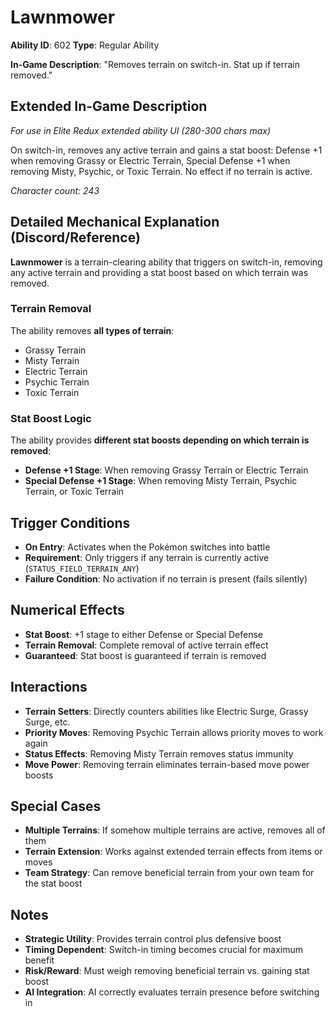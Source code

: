 # Lawnmower

**Ability ID**: 602
**Type**: Regular Ability

**In-Game Description**: "Removes terrain on switch-in. Stat up if terrain removed."

## Extended In-Game Description
*For use in Elite Redux extended ability UI (280-300 chars max)*

On switch-in, removes any active terrain and gains a stat boost: Defense +1 when removing Grassy or Electric Terrain, Special Defense +1 when removing Misty, Psychic, or Toxic Terrain. No effect if no terrain is active.

*Character count: 243*

## Detailed Mechanical Explanation (Discord/Reference)

**Lawnmower** is a terrain-clearing ability that triggers on switch-in, removing any active terrain and providing a stat boost based on which terrain was removed.

### Terrain Removal
The ability removes **all types of terrain**:
- Grassy Terrain
- Misty Terrain  
- Electric Terrain
- Psychic Terrain
- Toxic Terrain

### Stat Boost Logic
The ability provides **different stat boosts depending on which terrain is removed**:
- **Defense +1 Stage**: When removing Grassy Terrain or Electric Terrain
- **Special Defense +1 Stage**: When removing Misty Terrain, Psychic Terrain, or Toxic Terrain

## Trigger Conditions

- **On Entry**: Activates when the Pokémon switches into battle
- **Requirement**: Only triggers if any terrain is currently active (`STATUS_FIELD_TERRAIN_ANY`)
- **Failure Condition**: No activation if no terrain is present (fails silently)

## Numerical Effects

- **Stat Boost**: +1 stage to either Defense or Special Defense
- **Terrain Removal**: Complete removal of active terrain effect
- **Guaranteed**: Stat boost is guaranteed if terrain is removed

## Interactions

- **Terrain Setters**: Directly counters abilities like Electric Surge, Grassy Surge, etc.
- **Priority Moves**: Removing Psychic Terrain allows priority moves to work again
- **Status Effects**: Removing Misty Terrain removes status immunity
- **Move Power**: Removing terrain eliminates terrain-based move power boosts

## Special Cases

- **Multiple Terrains**: If somehow multiple terrains are active, removes all of them
- **Terrain Extension**: Works against extended terrain effects from items or moves
- **Team Strategy**: Can remove beneficial terrain from your own team for the stat boost

## Notes

- **Strategic Utility**: Provides terrain control plus defensive boost
- **Timing Dependent**: Switch-in timing becomes crucial for maximum benefit
- **Risk/Reward**: Must weigh removing beneficial terrain vs. gaining stat boost
- **AI Integration**: AI correctly evaluates terrain presence before switching in